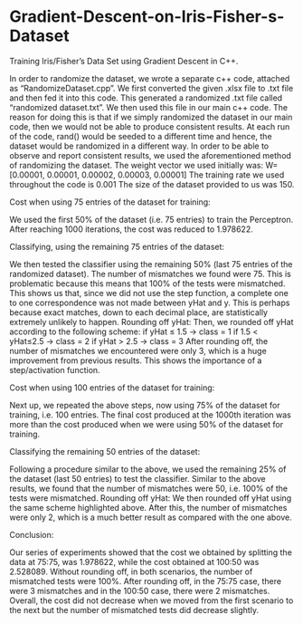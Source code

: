 # Gradient-Descent-on-Iris-Fisher-s-Dataset
Training Iris/Fisher’s Data Set using Gradient Descent in C++.

In order to randomize the dataset, we wrote a separate c++ code, attached as “RandomizeDataset.cpp”. We first converted the given .xlsx file to .txt file and then fed it into this code. This generated a randomized .txt file called “randomized dataset.txt”. We then used this file in our main c++ code.
The reason for doing this is that if we simply randomized the dataset in our main code, then we would not be able to produce consistent results. At each run of the code, rand() would be seeded to a different time and hence, the dataset would be randomized in a different way. In order to be able to observe and report consistent results, we used the aforementioned method of randomizing the dataset.
The weight vector we used initially was:
W= [0.00001, 0.00001, 0.00002, 0.00003, 0.00001]
The training rate we used throughout the code is 0.001
The size of the dataset provided to us was 150.

Cost when using 75 entries of the dataset for training:

We used the first 50% of the dataset (i.e. 75 entries) to train the Perceptron. After reaching 1000 iterations, the cost was reduced to 1.978622.

Classifying, using the remaining 75 entries of the dataset:

We then tested the classifier using the remaining 50% (last 75 entries of the randomized dataset). The number of mismatches we found were 75. This is problematic because this means that 100% of the tests were mismatched. This shows us that, since we did not use the step function, a complete one to one correspondence was not made between yHat and y. This is perhaps because exact matches, down to each decimal place, are statistically extremely unlikely to happen. 
Rounding off yHat:
Then, we rounded off yHat according to the following scheme:
if yHat ≤ 1.5 → class = 1
if 1.5 < yHat≤2.5 → class = 2
if yHat > 2.5 → class = 3
After rounding off, the number of mismatches we encountered were only 3, which is a huge improvement from previous results. This shows the importance of a step/activation function.

Cost when using 100 entries of the dataset for training:

Next up, we repeated the above steps, now using 75% of the dataset for training, i.e. 100 entries. The final cost produced at the 1000th iteration was more than the cost produced when we were using 50% of the dataset for training.

Classifying the remaining 50 entries of the dataset:

Following a procedure similar to the above, we used the remaining 25% of the dataset (last 50 entries) to test the classifier. Similar to the above results, we found that the number of mismatches were 50, i.e. 100% of the tests were mismatched.
Rounding off yHat:
We then rounded off yHat using the same scheme highlighted above. After this, the number of mismatches were only 2, which is a much better result as compared with the one above.

Conclusion:

Our series of experiments showed that the cost we obtained by splitting the data at 75:75, was 1.978622, while the cost obtained at 100:50 was 2.528089. Without rounding off, in both scenarios, the number of mismatched tests were 100%. After rounding off, in the 75:75 case, there were 3 mismatches and in the 100:50 case, there were 2 mismatches. Overall, the cost did not decrease when we moved from the first scenario to the next but the number of mismatched tests did decrease slightly.

